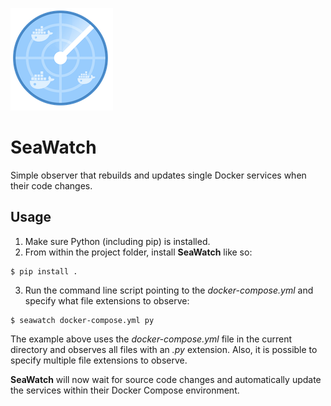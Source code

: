 ![alt text](./temporary-logo.png)

# SeaWatch

Simple observer that rebuilds and updates single Docker services when their code changes.


## Usage

1. Make sure Python (including pip) is installed.
2. From within the project folder, install __SeaWatch__ like so:
```
$ pip install .
```
3. Run the command line script pointing to the _docker-compose.yml_ and specify what file extensions to observe:
```
$ seawatch docker-compose.yml py
```
The example above uses the _docker-compose.yml_ file in the current directory and observes all files with an _.py_ extension.
Also, it is possible to specify multiple file extensions to observe.

__SeaWatch__ will now wait for source code changes and automatically update the services within their Docker Compose environment.

